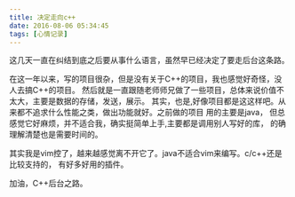 ```yaml
---
title: 决定走向c++
date: 2016-08-06 05:34:45
tags: [心情记录]
---
```


这几天一直在纠结到底之后要从事什么语言，虽然早已经决定了要走后台这条路。

在这一年以来，写的项目很杂，但是没有关于C++的项目，我也感觉好奇怪，没人去搞C++的项目。
然后就是一直跟随老师师兄做了一些项目，总体来说价值不太大，主要是数据的存储，发送，展示。
其实，也是,好像项目都是这这样吧。从来都不追求什么性能之类，做出功能就好。之前做的项目
用的主要是java， 但总感觉它好麻烦，并不适合我，确实挺简单上手,主要都是调用别人写好的库，
的确理解清楚也是需要时间的。

其实我是vim控了，越来越感觉离不开它了。java不适合vim来编写。c/c++还是比较支持的，
有好多好用的插件。

加油，C++后台之路。
